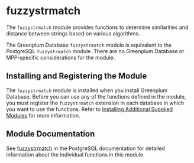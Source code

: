 # fuzzystrmatch 

The `fuzzystrmatch` module provides functions to determine similarities and distance between strings based on various algorithms.

The Greenplum Database `fuzzystrmatch` module is equivalent to the PostgreSQL `fuzzystrmatch` module. There are no Greenplum Database or MPP-specific considerations for the module.

## <a id="topic_reg"></a>Installing and Registering the Module 

The `fuzzystrmatch` module is installed when you install Greenplum Database. Before you can use any of the functions defined in the module, you must register the `fuzzystrmatch` extension in each database in which you want to use the functions. Refer to [Installing Additional Supplied Modules](../../install_guide/install_modules.html) for more information.

## <a id="topic_info"></a>Module Documentation 

See [fuzzystrmatch](https://www.postgresql.org/docs/9.4/fuzzystrmatch.html) in the PostgreSQL documentation for detailed information about the individual functions in this module.

